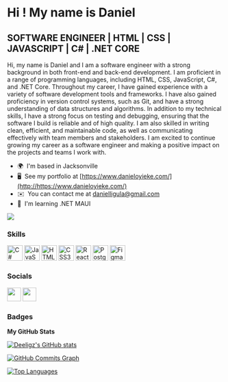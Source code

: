 Hi ! My name is Daniel  
============================================================================================================================================

SOFTWARE ENGINEER | HTML | CSS | JAVASCRIPT | C# | .NET CORE
------------------------------------------------------------

Hi, my name is Daniel and I am a software engineer with a strong background in both front-end and back-end development. I am proficient in a range of programming languages, including HTML, CSS, JavaScript, C#, and .NET Core. Throughout my career, I have gained experience with a variety of software development tools and frameworks. I have also gained proficiency in version control systems, such as Git, and have a strong understanding of data structures and algorithms. In addition to my technical skills, I have a strong focus on testing and debugging, ensuring that the software I build is reliable and of high quality. I am also skilled in writing clean, efficient, and maintainable code, as well as communicating effectively with team members and stakeholders. I am excited to continue growing my career as a software engineer and making a positive impact on the projects and teams I work with.

* 🌍  I'm based in Jacksonville
* 🖥️  See my portfolio at [https://www.danieloyieke.com/](http://https://www.danieloyieke.com/)
* ✉️  You can contact me at [danielligula@gmail.com](mailto:danielligula@gmail.com)
* 🧠  I'm learning .NET MAUI

<a href="https://www.github.com/Deeligz" target="_blank" rel="noreferrer"><img
src="https://img.shields.io/github/followers/Deeligz?logo=github&style=for-the-badge&color=0891b2&labelColor=1c1917" /></a>

### Skills


<p align="left">
<a href="https://docs.microsoft.com/en-us/dotnet/csharp/" target="_blank" rel="noreferrer"><img src="https://raw.githubusercontent.com/danielcranney/readme-generator/main/public/icons/skills/csharp-colored.svg" width="36" height="36" alt="C#" /></a>
<a href="https://developer.mozilla.org/en-US/docs/Web/JavaScript" target="_blank" rel="noreferrer"><img src="https://raw.githubusercontent.com/danielcranney/readme-generator/main/public/icons/skills/javascript-colored.svg" width="36" height="36" alt="JavaScript" /></a>
<a href="https://developer.mozilla.org/en-US/docs/Glossary/HTML5" target="_blank" rel="noreferrer"><img src="https://raw.githubusercontent.com/danielcranney/readme-generator/main/public/icons/skills/html5-colored.svg" width="36" height="36" alt="HTML5" /></a>
<a href="https://www.w3.org/TR/CSS/#css" target="_blank" rel="noreferrer"><img src="https://raw.githubusercontent.com/danielcranney/readme-generator/main/public/icons/skills/css3-colored.svg" width="36" height="36" alt="CSS3" /></a>
<a href="https://reactjs.org/" target="_blank" rel="noreferrer"><img src="https://raw.githubusercontent.com/danielcranney/readme-generator/main/public/icons/skills/react-colored.svg" width="36" height="36" alt="React" /></a>
<a href="https://www.postgresql.org/" target="_blank" rel="noreferrer"><img src="https://raw.githubusercontent.com/danielcranney/readme-generator/main/public/icons/skills/postgresql-colored.svg" width="36" height="36" alt="PostgreSQL" /></a>
<a href="https://www.figma.com/" target="_blank" rel="noreferrer"><img src="https://raw.githubusercontent.com/danielcranney/readme-generator/main/public/icons/skills/figma-colored.svg" width="36" height="36" alt="Figma" /></a>
</p>


### Socials

<p align="left"> <a href="https://www.github.com/Deeligz" target="_blank" rel="noreferrer"><img src="https://raw.githubusercontent.com/danielcranney/readme-generator/main/public/icons/socials/github.svg" width="32" height="32" /></a> <a href="https://www.linkedin.com/in/daniel-oyieke-b73249207/" target="_blank" rel="noreferrer"><img src="https://raw.githubusercontent.com/danielcranney/readme-generator/main/public/icons/socials/linkedin.svg" width="32" height="32" /></a></p>

### Badges

<b>My GitHub Stats</b>

<a href="http://www.github.com/Deeligz"><img src="https://github-readme-stats.vercel.app/api?username=Deeligz&show_icons=true&hide=&count_private=true&title_color=0891b2&text_color=ffffff&icon_color=0891b2&bg_color=1c1917&hide_border=true&show_icons=true" alt="Deeligz's GitHub stats" /></a>

<a href="http://www.github.com/Deeligz"><img src="https://github-readme-activity-graph.cyclic.app/graph?username=Deeligz&bg_color=1c1917&color=ffffff&line=0891b2&point=ffffff&area_color=1c1917&area=true&hide_border=true&custom_title=GitHub%20Commits%20Graph" alt="GitHub Commits Graph" /></a>

<a href="https://github.com/Deeligz" align="left"><img src="https://github-readme-stats.vercel.app/api/top-langs/?username=Deeligz&langs_count=10&title_color=0891b2&text_color=ffffff&icon_color=0891b2&bg_color=1c1917&hide_border=true&locale=en&custom_title=Top%20%Languages" alt="Top Languages" /></a>
